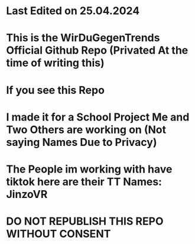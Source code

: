 # Last Edited on 25.04.2024

# This is the WirDuGegenTrends Official Github Repo (Privated At the time of writing this) 

# If you see this Repo

# I made it for a School Project Me and Two Others are working on (Not saying Names Due to Privacy)

# The People im working with have tiktok here are their TT Names: JinzoVR 

# DO NOT REPUBLISH THIS REPO WITHOUT CONSENT
